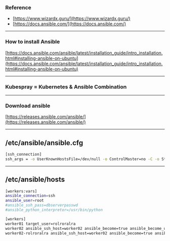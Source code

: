 ### Reference
* [https://www.wizardx.guru/](https://www.wizardx.guru/)
* [https://docs.ansible.com/](https://docs.ansible.com/)

---
### How to install Ansible
[https://docs.ansible.com/ansible/latest/installation_guide/intro_installation.html#installing-ansible-on-ubuntu](https://docs.ansible.com/ansible/latest/installation_guide/intro_installation.html#installing-ansible-on-ubuntu)

---
### Kubespray = Kubernetes & Ansible Combination 

---
### Download ansible
[https://releases.ansible.com/ansible/](https://releases.ansible.com/ansible/)

---
## /etc/ansible/ansible.cfg
```bash
[ssh_connection]
ssh_args = -o UserKnownHostsFile=/dev/null -o ControlMaster=no -C -o StrictHostKeyChecking=no
```

---
## /etc/ansible/hosts
```bash
[workers:vars]
ansible_connection=ssh
ansible_user=root
#ansible_ssh_pass=dbserverpasswd
#ansible_python_interpretor=/usr/bin/python

[workers]
worker01 target_user=rolroralra
worker02 ansible_ssh_host=worker02 ansible_become=true ansible_become_user=nexledger target_user=nexledger
worker02-rolroralra ansible_ssh_host=worker02 ansible_become=true ansible_become_user=nexledger target_user=rolroralra
```
